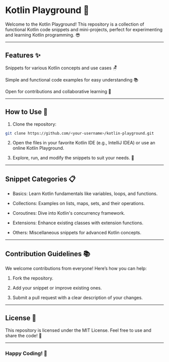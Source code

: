 # Kotlin Playground 🚀

Welcome to the Kotlin Playground! This repository is a collection of functional Kotlin code snippets and mini-projects, perfect for experimenting and learning Kotlin programming. 😎

---

## Features ✨

Snippets for various Kotlin concepts and use cases 🪑

Simple and functional code examples for easy understanding 📚

Open for contributions and collaborative learning 🙏

---

## How to Use 🔧

1. Clone the repository:

```bash
git clone https://github.com/<your-username>/kotlin-playground.git
```

2. Open the files in your favorite Kotlin IDE (e.g., IntelliJ IDEA) or use an online Kotlin Playground.

3. Explore, run, and modify the snippets to suit your needs. 🚀

---

## Snippet Categories 📋

- Basics: Learn Kotlin fundamentals like variables, loops, and functions.

- Collections: Examples on lists, maps, sets, and their operations.

- Coroutines: Dive into Kotlin's concurrency framework.

- Extensions: Enhance existing classes with extension functions.

- Others: Miscellaneous snippets for advanced Kotlin concepts.

---

## Contribution Guidelines 📚

We welcome contributions from everyone! Here’s how you can help:

1. Fork the repository.

2. Add your snippet or improve existing ones.

3. Submit a pull request with a clear description of your changes.

---

## License 📢

This repository is licensed under the MIT License. Feel free to use and share the code! 🙌

---

### Happy Coding! 💚
